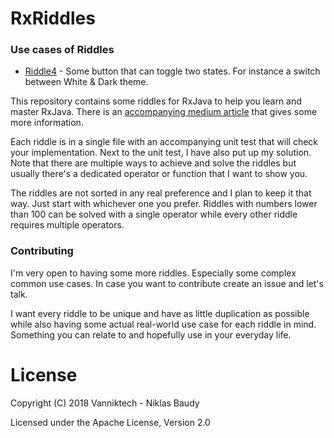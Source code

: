 RxRiddles
=========

### Use cases of Riddles

* [Riddle4](https://github.com/surajsau/RxRiddles/blob/master/src/main/kotlin/com/vanniktech/rxriddles/Riddle4.kt) - Some button that can toggle two states. For instance a switch between White & Dark theme.


This repository contains some riddles for RxJava to help you learn and master RxJava. There is an [accompanying medium article](https://medium.com/@vanniktech/riddling-your-way-to-master-rxjava-145d5de99b55) that gives some more information.

Each riddle is in a single file with an accompanying unit test that will check your implementation. Next to the unit test, I have also put up my solution. Note that there are multiple ways to achieve and solve the riddles but usually there's a dedicated operator or function that I want to show you.

The riddles are not sorted in any real preference and I plan to keep it that way. Just start with whichever one you prefer. Riddles with numbers lower than 100 can be solved with a single operator while every other riddle requires multiple operators.

### Contributing

I'm very open to having some more riddles. Especially some complex common use cases. In case you want to contribute create an issue and let's talk.

I want every riddle to be unique and have as little duplication as possible while also having some actual real-world use case for each riddle in mind. Something you can relate to and hopefully use in your everyday life.

# License

Copyright (C) 2018 Vanniktech - Niklas Baudy

Licensed under the Apache License, Version 2.0
